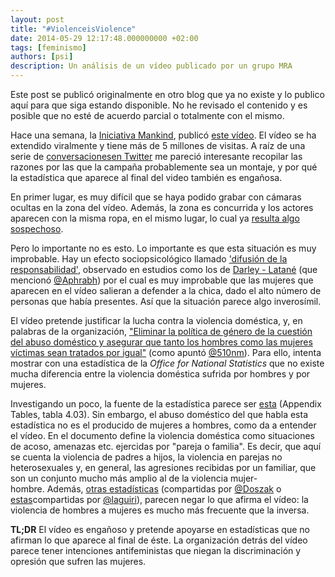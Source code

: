 ```yaml
---
layout: post
title: "#ViolenceisViolence"
date: 2014-05-29 12:17:48.000000000 +02:00
tags: [feminismo]
authors: [psi]
description: Un análisis de un vídeo publicado por un grupo MRA
---
```


<div class="message">
Este post se publicó originalmente en otro blog que ya no existe y lo publico aquí para que siga estando disponible.
No he revisado el contenido y es posible que no esté de acuerdo parcial o totalmente con el mismo.
</div>

Hace una semana, la [Iniciativa Mankind](http://www.mankind.org.uk/ "Mankind Initiative"), publicó [este vídeo](http://www.youtube.com/watch?v=u3PgH86OyEM).
El vídeo se ha extendido viralmente y tiene más de 5 millones de
visitas. A raíz de una serie de [conversaciones](https://twitter.com/510nm/status/471916392317345792 "Conversación I")[en Twitter](https://twitter.com/510nm/status/471917594786553858 "Conversación II")
me pareció interesante recopilar las razones por las que la campaña
probablemente sea un montaje, y por qué la estadística que aparece al
final del video también es engañosa.

En primer lugar, es muy difícil que se haya podido grabar con cámaras
ocultas en la zona del vídeo. Además, la zona es concurrida y los
actores aparecen con la misma ropa, en el mismo lugar, lo cual ya
[resulta algo sospechoso](http://blogs.elpais.com/autopsia/2014/05/los-tramposos-y-su-v%C3%ADdeo-trampa-hombres-al-borde-de-un-ataque-de-nervios.html).

Pero lo importante no es esto. Lo importante es que esta situación es
muy improbable. Hay un efecto sociopsicológico llamado ['difusión de la responsabilidad'](https://en.wikipedia.org/wiki/Diffusion_of_responsibility "Diffusion of responsibility - enWiki"),
observado en estudios como los de [Darley - Latané](http://psych.princeton.edu/psychology/research/darley/pdfs/Bystander.pdf "Bystander intervention in Emergencies") (que mencionó [@<span class="u-linkComplex-target">Aphrabh</span>](https://twitter.com/Aphrabh))
por el cual es muy improbable que las mujeres que aparecen en el vídeo
salieran a defender a la chica, dado el alto número de personas que
había presentes. Así que la situación parece algo inverosímil.

El vídeo pretende justificar la lucha contra la violencia doméstica, y,
en palabras de la organización, ["Eliminar la política de género de la cuestión del abuso doméstico y asegurar que tanto los hombres como las mujeres víctimas sean tratados por igual"](http://www.mankind.org.uk/aboutus.html) (como apuntó [@510nm](https://twitter.com/510nm/status/471929461382713345)). Para
ello, intenta mostrar con una estadística de la *Office for National Statistics* que no existe mucha diferencia entre la violencia doméstica sufrida por hombres y por mujeres.

Investigando un poco, la fuente de la estadística parece ser
[esta](http://www.ons.gov.uk/ons/publications/re-reference-tables.html?edition=tcm%3A77-328149) (Appendix Tables, tabla 4.03). Sin embargo, el abuso doméstico del que
habla esta estadística no es el producido de mujeres a hombres, como da
a entender el vídeo. En el documento define la violencia doméstica como
situaciones de acoso, amenazas etc. ejercidas por "pareja o familia". Es
decir, que aquí se cuenta la violencia de padres a hijos, la violencia
en parejas no heterosexuales y, en general, las agresiones recibidas por
un familiar, que son un conjunto mucho más amplio al de la violencia
mujer-hombre. Además, [otras estadísticas](http://t.co/Rr0aVd3n6m) (compartidas por [@<span class="u-linkComplex-target">Doszak</span>](https://twitter.com/Judg2/status/471941040556236800) o [estas](https://twitter.com/laguiri/status/472686818518138880)compartidas por [@laguiri](https://twitter.com/laguiri)), parecen negar lo que afirma el vídeo: la violencia de hombres a mujeres es mucho más frecuente que la inversa.

**TL;DR** El vídeo es engañoso y pretende apoyarse en estadísticas que
no afirman lo que aparece al final de éste. La organización detrás del
vídeo parece tener intenciones antifeministas que niegan la
discriminación y opresión que sufren las mujeres.
